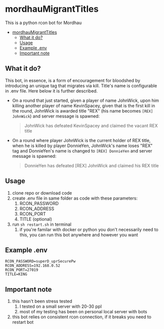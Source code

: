 # mordhauMigrantTitles

This is a python rcon bot for Mordhau

- [mordhauMigrantTitles](#mordhaumigranttitles)
  - [What it do?](#what-it-do)
  - [Usage](#usage)
  - [Example .env](#example-env)
  - [Important note](#important-note)


## What it do?

This bot, in essence, is a form of encouragement for bloodshed by introducing an unique tag that migrates via kill. Title's name is configurable in .env file. Here below it is further described.

- On a round that just started, given a player of name JohnWick, upon him killing another player of name KevinSpacey, given that is the first kill in the round, JohnWick is awarded title "REX" (his name becomes `[REX] JohnWick`) and server message is spawned:
  > JohnWick has defeated KevinSpacey and claimed the vacant REX title
- On a round where player JohnWick is the current holder of REX title, when he is killed by player DonnieYen, JohnWick's name loses "REX" tag and DonnieYen's name is changed to  `[REX] DonnieYen` and server message is spawned:
  > DonnieYen has defeated [REX] JohnWick and claimed his REX title

## Usage
1. clone repo or download code
1. create .env file in same folder as code with these parameters:
    1. RCON_PASSWORD
    1. RCON_ADDRESS
    1. RCON_PORT
    1. TITLE (optional)
1. run `sh restart.sh` in terminal
    1. if you're familar with docker or python you don't necessarily need to this, you can run this bot anywhere and however you want


## Example .env
```
RCON_PASSWORD=superD_uprSecurePw
RCON_ADDRESS=192.168.0.52
RCON_PORT=27019
TITLE=KING
```

## Important note
1. this hasn't been stress tested
   1. I tested on a small server with 20-30 ppl
   2. most of my testing has been on personal local server with bots
2. this bot relies on consistent rcon connection, if it breaks you need to restart bot